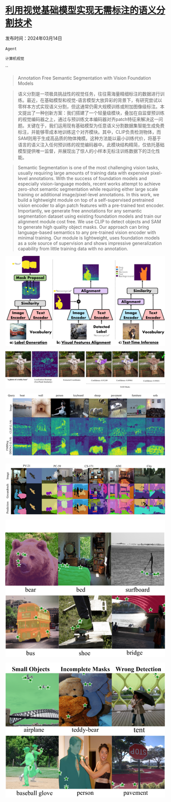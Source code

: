 # [利用视觉基础模型实现无需标注的语义分割技术](https://arxiv.org/abs/2403.09307)

发布时间：2024年03月14日

`Agent`

`计算机视觉`

``

> Annotation Free Semantic Segmentation with Vision Foundation Models

> 语义分割是一项极具挑战性的视觉任务，往往需海量精细标注的数据进行训练。最近，在基础模型和视觉-语言模型大放异彩的背景下，有研究尝试以零样本方式实现语义分割，但这通常仍需大规模训练或附加图像级标注。本文提出了一种创新方案：我们搭建了一个轻量级模块，叠加在自监督预训练的视觉编码器之上，通过与预训练文本编码器对齐patch特征来解决这一问题。关键在于，我们运用现有基础模型为任意语义分割数据集智能生成免费标注，并能够零成本地训练这个对齐模块。其中，CLIP负责检测物体，而SAM则用于生成高品质的物体掩模。这种方法能以最小训练代价，将基于语言的语义注入任何预训练的视觉编码器中。此模块结构精简，仅依托基础模型提供唯一监督，并展现出了惊人的小样本无标注训练数据下的泛化性能。

> Semantic Segmentation is one of the most challenging vision tasks, usually requiring large amounts of training data with expensive pixel-level annotations. With the success of foundation models and especially vision-language models, recent works attempt to achieve zero-shot semantic segmentation while requiring either large scale training or additional image/pixel-level annotations. In this work, we build a lightweight module on top of a self-supervised pretrained vision encoder to align patch features with a pre-trained text encoder. Importantly, we generate free annotations for any semantic segmentation dataset using existing foundation models and train our alignment module cost free. We use CLIP to detect objects and SAM to generate high quality object masks. Our approach can bring language-based semantics to any pre-trained vision encoder with minimal training. Our module is lightweight, uses foundation models as a sole source of supervision and shows impressive generalization capability from little training data with no annotation.

![利用视觉基础模型实现无需标注的语义分割技术](../../../paper_images/2403.09307/x1.png)

![利用视觉基础模型实现无需标注的语义分割技术](../../../paper_images/2403.09307/x2.png)

![利用视觉基础模型实现无需标注的语义分割技术](../../../paper_images/2403.09307/x3.png)

![利用视觉基础模型实现无需标注的语义分割技术](../../../paper_images/2403.09307/x4.png)

![利用视觉基础模型实现无需标注的语义分割技术](../../../paper_images/2403.09307/x5.png)

![利用视觉基础模型实现无需标注的语义分割技术](../../../paper_images/2403.09307/x6.png)